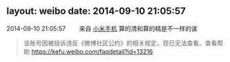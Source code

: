layout: weibo
date: 2014-09-10 21:05:57
---
<meta name="referrer" content="no-referrer" />

2014-09-10 21:05:57  &nbsp;&nbsp;&nbsp;&nbsp;&nbsp;&nbsp; 来自 <a href="http://app.weibo.com/t/feed/22zMnn" rel="nofollow">小米手机</a>
算的清和算的精是不一样的诶
>  该账号因被投诉违反《微博社区公约》的相关规定，现已无法查看。查看帮助 https://kefu.weibo.com/faqdetail?id=13216
